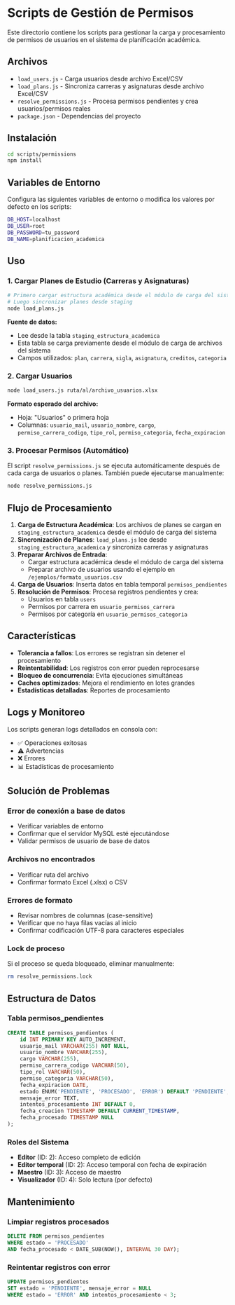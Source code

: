 # Scripts de Gestión de Permisos

Este directorio contiene los scripts para gestionar la carga y procesamiento de permisos de usuarios en el sistema de planificación académica.

## Archivos

- `load_users.js` - Carga usuarios desde archivo Excel/CSV
- `load_plans.js` - Sincroniza carreras y asignaturas desde archivo Excel/CSV
- `resolve_permissions.js` - Procesa permisos pendientes y crea usuarios/permisos reales
- `package.json` - Dependencias del proyecto

## Instalación

```bash
cd scripts/permissions
npm install
```

## Variables de Entorno

Configura las siguientes variables de entorno o modifica los valores por defecto en los scripts:

```bash
DB_HOST=localhost
DB_USER=root
DB_PASSWORD=tu_password
DB_NAME=planificacion_academica
```

## Uso

### 1. Cargar Planes de Estudio (Carreras y Asignaturas)

```bash
# Primero cargar estructura académica desde el módulo de carga del sistema
# Luego sincronizar planes desde staging
node load_plans.js
```

**Fuente de datos:**
- Lee desde la tabla `staging_estructura_academica`
- Esta tabla se carga previamente desde el módulo de carga de archivos del sistema
- Campos utilizados: `plan`, `carrera`, `sigla`, `asignatura`, `creditos`, `categoria`

### 2. Cargar Usuarios

```bash
node load_users.js ruta/al/archivo_usuarios.xlsx
```

**Formato esperado del archivo:**
- Hoja: "Usuarios" o primera hoja
- Columnas: `usuario_mail`, `usuario_nombre`, `cargo`, `permiso_carrera_codigo`, `tipo_rol`, `permiso_categoria`, `fecha_expiracion`

### 3. Procesar Permisos (Automático)

El script `resolve_permissions.js` se ejecuta automáticamente después de cada carga de usuarios o planes. También puede ejecutarse manualmente:

```bash
node resolve_permissions.js
```

## Flujo de Procesamiento

1. **Carga de Estructura Académica**: Los archivos de planes se cargan en `staging_estructura_academica` desde el módulo de carga del sistema
2. **Sincronización de Planes**: `load_plans.js` lee desde `staging_estructura_academica` y sincroniza carreras y asignaturas
3. **Preparar Archivos de Entrada**: 
   - Cargar estructura académica desde el módulo de carga del sistema
   - Preparar archivo de usuarios usando el ejemplo en `/ejemplos/formato_usuarios.csv`
4. **Carga de Usuarios**: Inserta datos en tabla temporal `permisos_pendientes`
5. **Resolución de Permisos**: Procesa registros pendientes y crea:
   - Usuarios en tabla `users`
   - Permisos por carrera en `usuario_permisos_carrera`
   - Permisos por categoría en `usuario_permisos_categoria`

## Características

- **Tolerancia a fallos**: Los errores se registran sin detener el procesamiento
- **Reintentabilidad**: Los registros con error pueden reprocesarse
- **Bloqueo de concurrencia**: Evita ejecuciones simultáneas
- **Caches optimizados**: Mejora el rendimiento en lotes grandes
- **Estadísticas detalladas**: Reportes de procesamiento

## Logs y Monitoreo

Los scripts generan logs detallados en consola con:
- ✅ Operaciones exitosas
- ⚠️ Advertencias
- ❌ Errores
- 📊 Estadísticas de procesamiento

## Solución de Problemas

### Error de conexión a base de datos
- Verificar variables de entorno
- Confirmar que el servidor MySQL esté ejecutándose
- Validar permisos de usuario de base de datos

### Archivos no encontrados
- Verificar ruta del archivo
- Confirmar formato Excel (.xlsx) o CSV

### Errores de formato
- Revisar nombres de columnas (case-sensitive)
- Verificar que no haya filas vacías al inicio
- Confirmar codificación UTF-8 para caracteres especiales

### Lock de proceso
Si el proceso se queda bloqueado, eliminar manualmente:
```bash
rm resolve_permissions.lock
```

## Estructura de Datos

### Tabla permisos_pendientes
```sql
CREATE TABLE permisos_pendientes (
    id INT PRIMARY KEY AUTO_INCREMENT,
    usuario_mail VARCHAR(255) NOT NULL,
    usuario_nombre VARCHAR(255),
    cargo VARCHAR(255),
    permiso_carrera_codigo VARCHAR(50),
    tipo_rol VARCHAR(50),
    permiso_categoria VARCHAR(50),
    fecha_expiracion DATE,
    estado ENUM('PENDIENTE', 'PROCESADO', 'ERROR') DEFAULT 'PENDIENTE',
    mensaje_error TEXT,
    intentos_procesamiento INT DEFAULT 0,
    fecha_creacion TIMESTAMP DEFAULT CURRENT_TIMESTAMP,
    fecha_procesado TIMESTAMP NULL
);
```

### Roles del Sistema
- **Editor** (ID: 2): Acceso completo de edición
- **Editor temporal** (ID: 2): Acceso temporal con fecha de expiración
- **Maestro** (ID: 3): Acceso de maestro
- **Visualizador** (ID: 4): Solo lectura (por defecto)

## Mantenimiento

### Limpiar registros procesados
```sql
DELETE FROM permisos_pendientes 
WHERE estado = 'PROCESADO' 
AND fecha_procesado < DATE_SUB(NOW(), INTERVAL 30 DAY);
```

### Reintentar registros con error
```sql
UPDATE permisos_pendientes 
SET estado = 'PENDIENTE', mensaje_error = NULL 
WHERE estado = 'ERROR' AND intentos_procesamiento < 3;
```